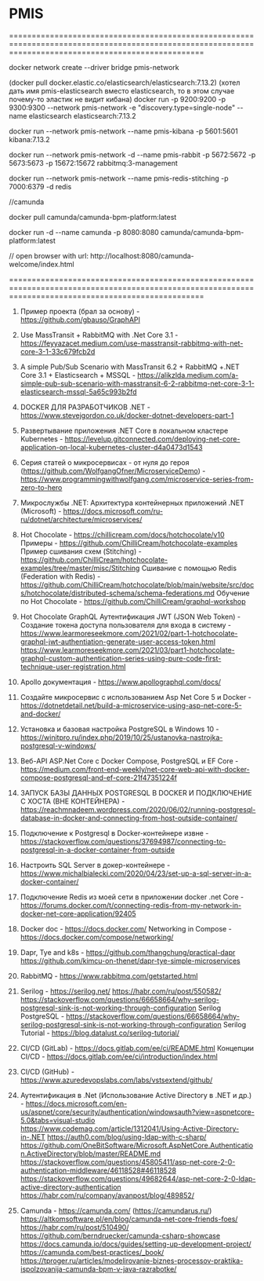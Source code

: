 # PMIS

=======================================================================================================================================================

docker network create --driver bridge pmis-network

(docker pull docker.elastic.co/elasticsearch/elasticsearch:7.13.2)
(хотел дать имя pmis-elasticsearch вместо elasticsearch, то в этом случае почему-то эластик не видит кибана)
docker run -p 9200:9200 -p 9300:9300 --network pmis-network -e "discovery.type=single-node" --name elasticsearch elasticsearch:7.13.2

docker run --network pmis-network --name pmis-kibana -p 5601:5601 kibana:7.13.2

docker run --network pmis-network -d --name pmis-rabbit -p 5672:5672 -p 5673:5673 -p 15672:15672 rabbitmq:3-management

docker run --network pmis-network --name pmis-redis-stitching -p 7000:6379 -d redis

//camunda

docker pull camunda/camunda-bpm-platform:latest

docker run -d --name camunda -p 8080:8080 camunda/camunda-bpm-platform:latest

// open browser with url: http://localhost:8080/camunda-welcome/index.html

=======================================================================================================================================================




1) Пример проекта (брал за основу) - https://github.com/gbauso/GraphAPI
2) Use MassTransit + RabbitMQ with .Net Core 3.1 - https://feyyazacet.medium.com/use-masstransit-rabbitmq-with-net-core-3-1-33c679fcb2d
3) A simple Pub/Sub Scenario with MassTransit 6.2 + RabbitMQ +.NET Core 3.1 + Elasticsearch + MSSQL - https://alikzlda.medium.com/a-simple-pub-sub-scenario-with-masstransit-6-2-rabbitmq-net-core-3-1-elasticsearch-mssql-5a65c993b2fd
4) DOCKER ДЛЯ РАЗРАБОТЧИКОВ .NET - https://www.stevejgordon.co.uk/docker-dotnet-developers-part-1
5) Развертывание приложения .NET Core в локальном кластере Kubernetes - https://levelup.gitconnected.com/deploying-net-core-application-on-local-kubernetes-cluster-d4a0473d1543
6) Серия статей о микросервисах - от нуля до героя (https://github.com/WolfgangOfner/MicroserviceDemo) - https://www.programmingwithwolfgang.com/microservice-series-from-zero-to-hero
7) Микрослужбы .NET: Архитектура контейнерных приложений .NET (Microsoft) - https://docs.microsoft.com/ru-ru/dotnet/architecture/microservices/
8) Hot Chocolate - https://chillicream.com/docs/hotchocolate/v10
  Примеры - https://github.com/ChilliCream/hotchocolate-examples
  Пример сшивания схем (Stitching) - https://github.com/ChilliCream/hotchocolate-examples/tree/master/misc/Stitching
  Сшивание с помощью Redis (Federation with Redis) - https://github.com/ChilliCream/hotchocolate/blob/main/website/src/docs/hotchocolate/distributed-schema/schema-federations.md
  Обучение по Hot Chocolate - https://github.com/ChilliCream/graphql-workshop
  
9) Hot Chocolate GraphQL Аутентификация JWT (JSON Web Token) - Создание токена доступа пользователя для входа в систему - https://www.learmoreseekmore.com/2021/02/part-1-hotchocolate-graphql-jwt-authentiation-generate-user-access-token.html     https://www.learmoreseekmore.com/2021/03/part1-hotchocolate-graphql-custom-authentication-series-using-pure-code-first-technique-user-registration.html
10) Apollo документация - https://www.apollographql.com/docs/
11) Создайте микросервис с использованием Asp Net Core 5 и Docker - https://dotnetdetail.net/build-a-microservice-using-asp-net-core-5-and-docker/
12) Установка и базовая настройка PostgreSQL в Windows 10 - https://winitpro.ru/index.php/2019/10/25/ustanovka-nastrojka-postgresql-v-windows/
13) Веб-API ASP.Net Core с Docker Compose, PostgreSQL и EF Core - https://medium.com/front-end-weekly/net-core-web-api-with-docker-compose-postgresql-and-ef-core-21f47351224f
14) ЗАПУСК БАЗЫ ДАННЫХ POSTGRESQL В DOCKER И ПОДКЛЮЧЕНИЕ С ХОСТА (ВНЕ КОНТЕЙНЕРА) - https://reachmnadeem.wordpress.com/2020/06/02/running-postgresql-database-in-docker-and-connecting-from-host-outside-container/
15) Подключение к Postgresql в Docker-контейнере извне - https://stackoverflow.com/questions/37694987/connecting-to-postgresql-in-a-docker-container-from-outside
16) Настроить SQL Server в докер-контейнере - https://www.michalbialecki.com/2020/04/23/set-up-a-sql-server-in-a-docker-container/
17) Подключение Redis из моей сети в приложении docker .net Core - https://forums.docker.com/t/connecting-redis-from-my-network-in-docker-net-core-application/92405
18) Docker doc - https://docs.docker.com/
    Networking in Compose - https://docs.docker.com/compose/networking/
19) Dapr, Tye and k8s - https://github.com/thangchung/practical-dapr     https://github.com/kimcu-on-thenet/dapr-tye-simple-microservices
20) RabbitMQ - https://www.rabbitmq.com/getstarted.html
21) Serilog - https://serilog.net/    https://habr.com/ru/post/550582/   https://stackoverflow.com/questions/66658664/why-serilog-postgresql-sink-is-not-working-through-configuration
    Serilog PostgreSQL - https://stackoverflow.com/questions/66658664/why-serilog-postgresql-sink-is-not-working-through-configuration
    Serilog Tutorial - https://blog.datalust.co/serilog-tutorial/
22) CI/CD (GitLab) - https://docs.gitlab.com/ee/ci/README.html 
    Концепции CI/CD - https://docs.gitlab.com/ee/ci/introduction/index.html
24) CI/CD (GitHub) - https://www.azuredevopslabs.com/labs/vstsextend/github/
25) Аутентификация в .Net (Использование Active Directory в .NET и др.) - 
    https://docs.microsoft.com/en-us/aspnet/core/security/authentication/windowsauth?view=aspnetcore-5.0&tabs=visual-studio
    https://www.codemag.com/article/1312041/Using-Active-Directory-in-.NET
    https://auth0.com/blog/using-ldap-with-c-sharp/
    https://github.com/OneBitSoftware/Microsoft.AspNetCore.Authentication.ActiveDirectory/blob/master/README.md
    https://stackoverflow.com/questions/45805411/asp-net-core-2-0-authentication-middleware/46118528#46118528
    https://stackoverflow.com/questions/49682644/asp-net-core-2-0-ldap-active-directory-authentication
    https://habr.com/ru/company/avanpost/blog/489852/
26) Camunda - https://camunda.com/  (https://camundarus.ru/)
    https://altkomsoftware.pl/en/blog/camunda-net-core-friends-foes/
    https://habr.com/ru/post/510490/
    https://github.com/berndruecker/camunda-csharp-showcase
    https://docs.camunda.io/docs/guides/setting-up-development-project/
    https://camunda.com/best-practices/_book/
    https://tproger.ru/articles/modelirovanie-biznes-processov-praktika-ispolzovanija-camunda-bpm-v-java-razrabotke/

